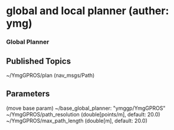 global and local planner (auther: ymg)
======================================

### Global Planner

## Published Topics
~/YmgGPROS/plan (nav_msgs/Path)  

## Parameters
(move base param) ~/base_global_planner: "ymggp/YmgGPROS"  
~/YmgGPROS/path_resolution (double[points/m], default: 20.0)  
~/YmgGPROS/max_path_length (double[m], default: 20.0)  

